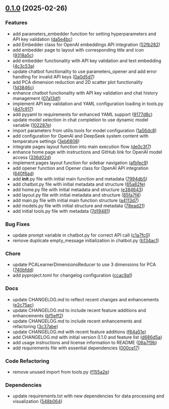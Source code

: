 <!-- insertion marker -->
<a name="0.1.0"></a>

## [0.1.0](https://github.com///compare/87659d3f84c493e38a5647edcaeea6deaecdb131...0.1.0) (2025-02-26)

### Features

- add parameters_embedder function for setting hyperparameters and API key validation ([da5e4bc](https://github.com///commit/da5e4bcbf471cbe79f8b082ba27158f9dbdba769))
- add Embedder class for OpenAI embeddings API integration ([52fb282](https://github.com///commit/52fb282fafbfff3cdda01aae18ac262ae6c519bd))
- add embedder page to layout with corresponding title and icon ([9318a5c](https://github.com///commit/9318a5c26c1712e435ae42144a5804dba4652d23))
- add embedder functionality with API key validation and text embedding ([4c3c53a](https://github.com///commit/4c3c53aef8076ca9897e938c3143ac4a76871d20))
- update chatbot functionality to use parameters_opener and add error handling for invalid API keys ([0a0d5d7](https://github.com///commit/0a0d5d7e48d947093b1e6cdffe236be04b7d516e))
- add PCA dimension reduction and 2D scatter plot functionality ([1d3846c](https://github.com///commit/1d3846c1296f681d061963ec6ea1179014991469))
- enhance chatbot functionality with API key validation and chat history management ([07a13df](https://github.com///commit/07a13df475d49856c45c052864d12505f3633843))
- implement API key validation and YAML configuration loading in tools.py ([4d7c917](https://github.com///commit/4d7c9175ea6ca5f8952a679c2304fdbefa9301dc))
- add pyyaml to requirements for enhanced YAML support ([9177d8c](https://github.com///commit/9177d8c94825c8e8758cea4b96750b840a378524))
- update model selection in chat completion to use dynamic model variable ([102287e](https://github.com///commit/102287e04b8c00c9c80978b658ea2bd2c50d060e))
- import parameters from utilis.tools for model configuration ([1a56dc8](https://github.com///commit/1a56dc87fc3d55760a5cb2438d49116cef0d9f5c))
- add configuration for OpenAI and DeepSeek system content with temperature settings ([3eb6808](https://github.com///commit/3eb68088758aca93dc293a4b6d885b877ab2bd35))
- integrate pages layout function into main execution flow ([de0c3f7](https://github.com///commit/de0c3f74fe18061596157a6200c6e11936a7f8b0))
- enhance home page with instructions and GitHub link for OpenAI model access ([336d02d](https://github.com///commit/336d02d9db73ead37ebbd144ec5f2a9e991b14e6))
- implement pages layout function for sidebar navigation ([afbfec9](https://github.com///commit/afbfec92b520f64518e8f7684e55adfff00f4153))
- add opener function and Opener class for OpenAI API integration ([640f6ad](https://github.com///commit/640f6ad6d328b2b02752ed8acf1c4da7721c50e3))
- add __init__.py file with initial main function and metadata ([7994db5](https://github.com///commit/7994db51c68084c865062e305e302726fb1c8fb4))
- add chatbot.py file with initial metadata and structure ([65a82fe](https://github.com///commit/65a82fe688ecd0699c0b3be2a516991f68e77585))
- add home.py file with initial metadata and structure ([e384643](https://github.com///commit/e384643e395a7f66e955a67024f13fbf84b5f019))
- add layout.py file with initial metadata and structure ([85fa7f4](https://github.com///commit/85fa7f490375f7f3c9899cff50e26fdef77a892a))
- add main.py file with initial main function structure ([a4113d7](https://github.com///commit/a4113d74fd697845bc59a3a7b595bdec946eeb08))
- add models.py file with initial structure and metadata ([78ead21](https://github.com///commit/78ead21d3b6ebdd3f74e9d6bb705b693acb5b677))
- add initial tools.py file with metadata ([7d19481](https://github.com///commit/7d194814ffb4c6a8f0275e9420b2ae4baf780618))

### Bug Fixes

- update prompt variable in chatbot.py for correct API call ([c1a7fc0](https://github.com///commit/c1a7fc05f4495f0564d18e0f209a29a4bb7ed03f))
- remove duplicate empty_message initialization in chatbot.py ([b134ac1](https://github.com///commit/b134ac1a941fee9deee5336536e5d83c8d35e10c))

### Chore

- update PCALearnerDimensionsReducer to use 3 dimensions for PCA ([740bfdd](https://github.com///commit/740bfdd7bec6eff5e4b12325e2d978d3d9c5e755))
- add pyproject.toml for changelog configuration ([ccac9a1](https://github.com///commit/ccac9a17820383956916c665ca6e2d3e4ce3a1cd))

### Docs

- update CHANGELOG.md to reflect recent changes and enhancements ([e2c75ac](https://github.com///commit/e2c75ac37d19de6eacd7241090a1a71add4e7965))
- update CHANGELOG.md to include recent feature additions and enhancements ([bf5eff2](https://github.com///commit/bf5eff2f4f2d97cd202ac74e35328b1d046b0821))
- update CHANGELOG.md to include recent enhancements and refactoring ([3c37abe](https://github.com///commit/3c37abe545c4d4adbd2a87a3ae41791dd6afc85a))
- update CHANGELOG.md with recent feature additions ([f64a51e](https://github.com///commit/f64a51e44f4afa615645c0a74e4eb713b610502e))
- add CHANGELOG.md with initial version 0.1.0 and feature list ([d686d5a](https://github.com///commit/d686d5a52fb5970e414689230ad1e5af9e79847b))
- add usage instructions and license information to README ([06a7f9b](https://github.com///commit/06a7f9b07697d4e480a37727d8e080368bb941cc))
- add requirements file with essential dependencies ([000ce17](https://github.com///commit/000ce17c1dac652b106e3ea90fbecbee632c1fa4))

### Code Refactoring

- remove unused import from tools.py ([f155a2e](https://github.com///commit/f155a2edc7efe8a9537264a785a60e1c5f7ff88c))

### Dependencies

- update requirements.txt with new dependencies for data processing and visualization ([548b064](https://github.com///commit/548b064cefc880028cfb11a96d289c2e3de5457c))

